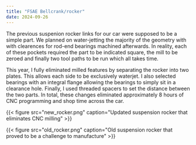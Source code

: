 ```yaml
---
title: "FSAE Bellcrank/rocker"
date: 2024-09-26
---
```


The previous suspenion rocker links for our car were supposed to be a simple part. We planned on water-jetting the majority of the geometry with with clearences for rod-end bearings machined afterwards. In reality, each of these pockets required the part to be indicated square, the mill to be zeroed and finally two tool paths to be run which all takes time.

This year, I fully eliminated milled features by separating the rocker into two plates. This allows each side to be exclusively waterjet. I also selected bearings with an integral flange allowing the bearings to simply sit in a clearance hole. Finally, I used threaded spacers to set the distance between the two parts. In total, these changes eliminated approximately 8 hours of CNC programming and shop time across the car.

{{< figure src="new_rocker.png" caption="Updated suspension rocker that eliminates CNC milling" >}}

{{< figure src="old_rocker.png" caption="Old suspension rocker that proved to be a challenge to manufacture" >}}
